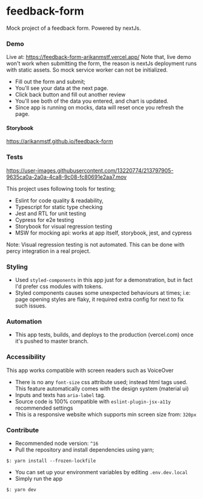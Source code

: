 # feedback-form
Mock project of a feedback form. Powered by nextJs.

### Demo
Live at: https://feedback-form-arikanmstf.vercel.app/
Note that, live demo won't work when submitting the form, the reason is nextJs deployment runs with static assets. So mock service worker can not be initialized.

* Fill out the form and submit;
* You'll see your data at the next page.
* Click back button and fill out another review
* You'll see both of the data you entered, and chart is updated.
* Since app is running on mocks, data will reset once you refresh the page.

#### Storybook
https://arikanmstf.github.io/feedback-form

### Tests
https://user-images.githubusercontent.com/13220774/213797905-9635ca0a-2a0a-4ca8-9c08-fc80691e2aa7.mov

This project uses following tools for testing;
* Eslint for code quality & readability,
* Typescript for static type checking
* Jest and RTL for unit testing
* Cypress for e2e testing
* Storybook for visual regression testing
* MSW for mocking api: works at app itself, storybook, jest, and cypress

Note: Visual regression testing is not automated. This can be done with percy integration in a real project.

### Styling
* Used `styled-components` in this app just for a demonstration, but in fact I'd prefer css modules with tokens.
* Styled components causes some unexpected behaviours at times; i.e: page opening styles are flaky, it required extra config for next to fix such issues.

### Automation
* This app tests, builds, and deploys to the production (vercel.com) once it's pushed to master branch.

### Accessibility
This app works compatible with screen readers such as VoiceOver
* There is no any `font-size` css attribute used; instead html tags used. This feature automatically comes with the design system (material ui)
* Inputs and texts has `aria-label` tag.
* Source code is 100% compatible with `eslint-plugin-jsx-a11y` recommended settings
* This is a responsive website which supports min screen size from: `320px`

### Contribute

* Recommended node version: `^16`
* Pull the repository and install dependencies using yarn;

`$: yarn install --frozen-lockfile`

* You can set up your environment variables by editing `.env.dev.local`
* Simply run the app

`$: yarn dev`



